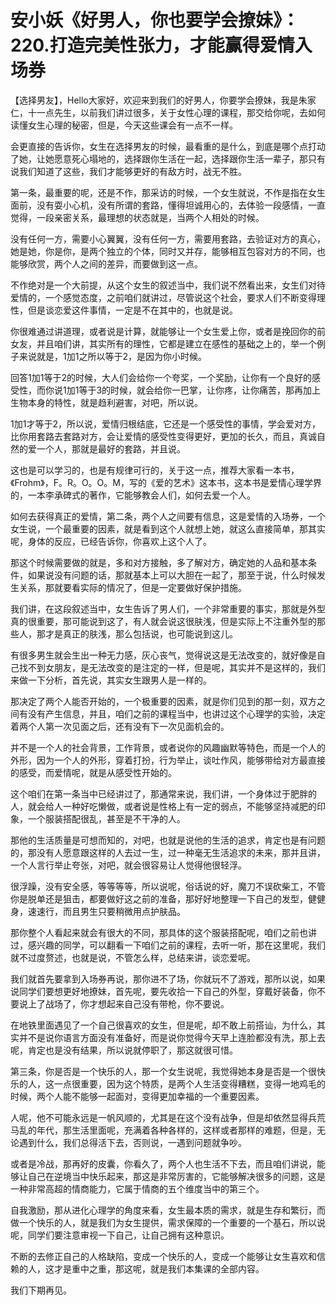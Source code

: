 # 安小妖《好男人，你也要学会撩妹》：220.打造完美性张力，才能赢得爱情入场券

【选择男友】，Hello大家好，欢迎来到我们的好男人，你要学会撩妹，我是朱家仁，十一点先生，以前我们讲过很多，关于女性心理的课程，那交给你呢，去如何读懂女生心理的秘密，但是，今天这些课会有一点不一样。

会更直接的告诉你，女生在选择男友的时候，最看重的是什么，到底是哪个点打动了她，让她愿意死心塌地的，选择跟你生活在一起，选择跟你生活一辈子，那只有说我们知道了这些，我们才能够更好的有敌方时，战无不胜。

第一条，最重要的呢，还是不作，那采访的时候，一个女生就说，不作是指在女生面前，没有耍小心机，没有所谓的套路，懂得坦诚用心的，去体验一段感情，一直觉得，一段亲密关系，最理想的状态就是，当两个人相处的时候。

没有任何一方，需要小心翼翼，没有任何一方，需要用套路，去验证对方的真心，她是她，你是你，是两个独立的个体，同时又并存，能够相互包容对方的不同，也能够欣赏，两个人之间的差异，而要做到这一点。

不作绝对是一个大前提，从这个女生的叙述当中，我们说不然看出来，女生们对待爱情的，一个感觉态度，之前咱们就讲过，尽管说这个社会，要求人们不断变得理性，但是谈恋爱这件事情，一定是不在其中的，也就是说。

你很难通过讲道理，或者说是计算，就能够让一个女生爱上你，或者是挽回你的前女友，并且咱们讲，其实所有的理性，它都是建立在感性的基础之上的，举一个例子来说就是，1加1之所以等于2，是因为你小时候。

回答1加1等于2的时候，大人们会给你一个夸奖，一个奖励，让你有一个良好的感受性，而你说1加1等于3的时候，就会给你一巴掌，让你疼，让你痛苦，那再加上生物本身的特性，就是趋利避害，对吧，所以说。

1加1才等于2，所以说，爱情归根结底，它还是一个感受性的事情，学会爱对方，比你用套路去套路对方，会让爱情的感受性变得更好，更加的长久，而且，真诚自然的爱一个人，那就是最好的套路，并且说。

这也是可以学习的，也是有规律可行的，关于这一点，推荐大家看一本书，《Frohm》，F。R。O。O。M，写的《爱的艺术》这本书，这本书是爱情心理学界的，一本李承碑式的著作，它能够教会人们，如何去爱一个人。

如何去获得真正的爱情，第二条，两个人之间要有信息，这是爱情的入场券，一个女生说，一个最重要的因素，就是看到这个人就想上她，就这么直接简单，那其实呢，身体的反应，已经告诉你，你喜欢上这个人了。

那这个时候需要做的就是，多和对方接触，多了解对方，确定她的人品和基本条件，如果说没有问题的话，那就基本上可以大胆在一起了，那至于说，什么时候发生关系，那就要看实际的情况了，但是一定要做好保护措施。

我们讲，在这段叙述当中，女生告诉了男人们，一个非常重要的事实，那就是外型真的很重要，那可能说到这了，有人就会说这很肤浅，但是实际上不注重外型的那些人，那才是真正的肤浅，那么包括说，也可能说到这儿。

有很多男生就会生出一种无力感，灰心丧气，觉得说这是无法改变的，就好像是自己找不到女朋友，是无法改变的是注定的一样，但是呢，其实并不是这样的，我们来做一下分析，首先说，其实女生跟男人是一样的。

那决定了两个人能否开始的，一个极重要的因素，就是你们见到的那一刻，双方之间有没有产生信息，并且，咱们之前的课程当中，也讲过这个心理学的实验，决定着两个人第一次见面之后，还有没有下一次见面机会的。

并不是一个人的社会背景，工作背景，或者说你的风趣幽默等特色，而是一个人的外形，因为一个人的外形，穿着打扮，行为举止，谈吐作风，能够带给对方最直接的感受，而爱情呢，就是从感受性开始的。

这个咱们在第一条当中已经讲过了，那通常来说，我们讲，一个身体过于肥胖的人，就会给人一种好吃懒做，或者说是性格上有一定的弱点，不能够坚持减肥的印象，一个服装搭配很乱，甚至是不干净的人。

那他的生活质量是可想而知的，对吧，也就是说他的生活的追求，肯定也是有问题的，那没有人愿意跟这样的人去过一生，过一种毫无生活追求的未来，那并且讲，一个人言行举止夸张，对吧，就会很容易让人觉得他很轻浮。

很浮躁，没有安全感，等等等等，所以说呢，俗话说的好，魔刀不误砍柴工，不管你是脱单还是狙击，都要做好这之前的准备，那好好地整理一下自己的发型，健健身，速速行，而且男生只要稍微用点护肤品。

那你整个人看起来就会有很大的不同，那具体的这个服装搭配呢，咱们之前也讲过，感兴趣的同学，可以翻看一下咱们之前的课程，去听一听，那在这里呢，我们就不过度赘述，也就是说，不管怎么样，总结来讲，谈恋爱呢。

我们就首先要拿到入场券再说，那你进不了场，你就玩不了游戏，那所以说，如果说同学们要想更好地撩妹，首先呢，要先收拾一下自己的外型，穿戴好装备，你不要说上了战场了，你才想起来自己没有带枪，你不要说。

在地铁里面遇见了一个自己很喜欢的女生，但是呢，却不敢上前搭讪，为什么，其实并不是说你语言方面没有准备好，而是说你觉得今天早上连脸都没有洗，那上去呢，肯定也是没有结果，所以说就停职了，那这就很可惜。

第三条，你是否是一个快乐的人，那一个女生说呢，我觉得她本身是否是一个很快乐的人，这一点很重要，因为这个特质，是两个人生活变得糟糕，变得一地鸡毛的时候，两个人能不能够一起面对，变得更加幸福的一个重要因素。

人呢，他不可能永远是一帆风顺的，尤其是在这个没有战争，但是却依然显得兵荒马乱的年代，那生活里面呢，充满着各种各样的，这样或者那样的难题，但是，无论遇到什么，我们总得活下去，否则说，一遇到问题就争吵。

或者是冷战，那再好的皮囊，你看久了，两个人也生活不下去，而且咱们讲说，能够让自己在逆境当中快乐起来，那这是非常厉害的，它能够解决很多的问题，这是一种非常高超的情商能力，它属于情商的五个维度当中的第三个。

自我激励，那从进化心理学的角度来看，女生最本质的需求，就是生存和繁衍，而做一个快乐的人，就是我们为女生提供，需求保障的一个重要的一个基石，所以说呢，同学们要注意审视一下自己，让自己拥有这种意识。

不断的去修正自己的人格缺陷，变成一个快乐的人，变成一个能够让女生喜欢和信赖的人，这才是重中之重，那这呢，就是我们本集课的全部内容。

我们下期再见。